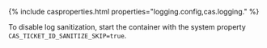 {% include casproperties.html properties="logging.config,cas.logging." %}

To disable log sanitization, start the container with the system property `CAS_TICKET_ID_SANITIZE_SKIP=true`.
